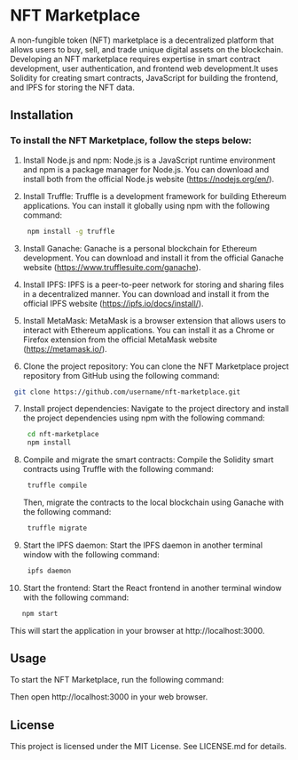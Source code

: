 # NFT Marketplace

A non-fungible token (NFT) marketplace is a decentralized platform that allows users to buy, sell, and trade unique digital assets on the blockchain. Developing an NFT marketplace requires expertise in smart contract development, user authentication, and frontend web development.It uses Solidity for creating smart contracts, JavaScript for building the frontend, and IPFS for storing the NFT data.

## Installation 

### To install the NFT Marketplace, follow the steps below:

1. Install Node.js and npm: Node.js is a JavaScript runtime environment and npm is a package manager for Node.js. You can download and install both from the official Node.js website (https://nodejs.org/en/).

2. Install Truffle: Truffle is a development framework for building Ethereum applications. You can install it globally using npm with the following command:
   ```bash
    npm install -g truffle
   ``` 

3. Install Ganache: Ganache is a personal blockchain for Ethereum development. You can download and install it from the official Ganache website (https://www.trufflesuite.com/ganache).

4. Install IPFS: IPFS is a peer-to-peer network for storing and sharing files in a decentralized manner. You can download and install it from the official IPFS website (https://ipfs.io/docs/install/).

5. Install MetaMask: MetaMask is a browser extension that allows users to interact with Ethereum applications. You can install it as a Chrome or Firefox extension from the official MetaMask website (https://metamask.io/).

6.  Clone the project repository: You can clone the NFT Marketplace project repository from        GitHub using the following command:
   ```bash
    git clone https://github.com/username/nft-marketplace.git
   ``` 
7. Install project dependencies: Navigate to the project directory and install the project dependencies using npm with the following command:
   ```bash
    cd nft-marketplace
    npm install
   ``` 

8. Compile and migrate the smart contracts: Compile the Solidity smart contracts using Truffle with the following command:

   ```bash
    truffle compile
   ``` 
   Then, migrate the contracts to the local blockchain using Ganache with the following command:
   ```bash
    truffle migrate
   ``` 
9. Start the IPFS daemon: Start the IPFS daemon in another terminal window with the following      command:
   ```bash
    ipfs daemon
   ``` 
10. Start the frontend: Start the React frontend in another terminal window with the following     command:
   ```bash
      npm start
   ``` 
   This will start the application in your browser at http://localhost:3000.




## Usage 

To start the NFT Marketplace, run the following command: 

Then open http://localhost:3000 in your web browser. 

## License 

This project is licensed under the MIT License. See LICENSE.md for details.
